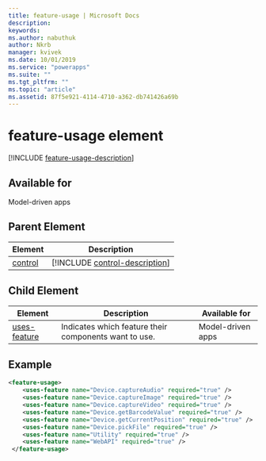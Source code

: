 ```yaml
---
title: feature-usage | Microsoft Docs
description: 
keywords:
ms.author: nabuthuk
author: Nkrb
manager: kvivek
ms.date: 10/01/2019
ms.service: "powerapps"
ms.suite: ""
ms.tgt_pltfrm: ""
ms.topic: "article"
ms.assetid: 87f5e921-4114-4710-a362-db741426a69b
---
```


# feature-usage element

[!INCLUDE [feature-usage-description](includes/feature-usage-description.md)]

## Available for

Model-driven apps

## Parent Element

|Element|Description|
|--|--|
|[control](control.md)|[!INCLUDE [control-description](includes/control-description.md)]|

## Child Element

|Element|Description|Available for|
|--|--|-----|
|[uses-feature](uses-feature.md)|Indicates which feature their components want to use.|Model-driven apps|


## Example

```XML
<feature-usage>
    <uses-feature name="Device.captureAudio" required="true" />
    <uses-feature name="Device.captureImage" required="true" />
    <uses-feature name="Device.captureVideo" required="true" />
    <uses-feature name="Device.getBarcodeValue" required="true" />
    <uses-feature name="Device.getCurrentPosition" required="true" />
    <uses-feature name="Device.pickFile" required="true" />
    <uses-feature name="Utility" required="true" />
    <uses-feature name="WebAPI" required="true" />
 </feature-usage>
```
